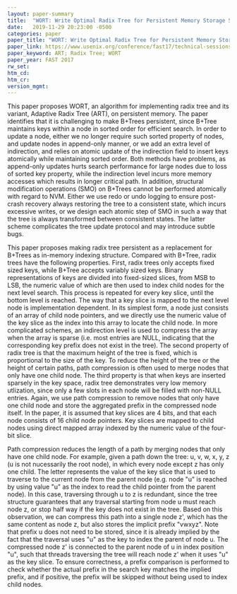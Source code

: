 ```yaml
---
layout: paper-summary
title:  "WORT: Write Optimal Radix Tree for Persistent Memory Storage Systems"
date:   2019-11-29 20:23:00 -0500
categories: paper
paper_title: "WORT: Write Optimal Radix Tree for Persistent Memory Storage Systems"
paper_link: https://www.usenix.org/conference/fast17/technical-sessions/presentation/lee-se-kwon
paper_keyword: ART; Radix Tree; WORT
paper_year: FAST 2017
rw_set:
htm_cd:
htm_cr:
version_mgmt:
---
```


This paper proposes WORT, an algorithm for implementing radix tree and its variant, Adaptive Radix Tree (ART), on 
persistent memory. The paper identifies that it is challenging to make B+Trees persistent, since B+Tree maintains
keys within a node in sorted order for efficient search. In order to update a node, either we no longer require such
sorted property of nodes, and update nodes in append-only manner, or we add an extra level of indirection, and relies on 
atomic update of the indirection field to insert keys atomically while maintaining sorted order. Both methods have problems,
as append-only updates hurts search performance for large nodes due to loss of sorted key property, while the indirection
level incurs more memory accesses which results in longer critical path. In addition, structural modification operations 
(SMO) on B+Trees cannot be performed atomically with regard to NVM. Either we use redo or undo logging to ensure post-crash
recovery always restoring the tree to a consistent state, which incurs excessive writes, or we design each atomic step of
SMO in such a way that the tree is always transformed between consistent states. The latter scheme complicates the tree
update protocol and may introduce subtle bugs. 

This paper proposes making radix tree persistent as a replacement for B+Trees as in-memory indexing structure. Compared
with B+Tree, radix trees have the following properties. First, radix trees only accepts fixed sized keys, while B+Tree 
accepts variably sized keys. Binary representations of keys are divided into fixed-sized slices, from MSB to LSB, the 
numeric value of which are then used to index child nodes for the next level search. This process is repeated for every
key slice, until the bottom level is reached. The way that a key slice is mapped to the next level node is implementation
dependent. In its simplest form, a node just consists of an array of child node pointers, and we directly use the numeric
value of the key slice as the index into this array to locate the child node. In more complicated schemes, an indirection
level is used to compress the array when the array is sparse (i.e. most entries are NULL, indicating that the corresponding
key prefix does not exist in the tree). The second property of radix tree is that the maximum height of the tree is fixed,
which is proportional to the size of the key. To reduce the height of the tree or the height of certain paths, path compression
is often used to merge nodes that only have one child node. The third property is that when keys are inserted sparsely
in the key space, radix tree demonstrates very low memory utlization, since only a few slots in each node will be filled
with non-NULL entries. Again, we use path compression to remove nodes that only have one child node and store the aggregated
prefix in the compressed node itself. In the paper, it is assumed that key slices are 4 bits, and that each node consists
of 16 child node pointers. Key slices are mapped to child nodes using direct mapped array indexed by the numeric value of 
the four-bit slice. 

Path compression reduces the length of a path by merging nodes that only have one child node. For example, given a path
down the tree: u, v, w, x, y, z (u is not nucessarily the root node), in which every node except z has only one child.
The letter represents the value of the key slice that is used to traverse to the current node from the parent node
(e.g. node "u" is reached by using value "u" as the index to read the child pointer from the parent node). In this case,
traversing through u to z is redundant, since the tree structure guarantees that any traversal starting from node u
must reach node z, or stop half way if the key does not exist in the tree. Based on this observation, we can compress
this path into a single node z', which has the same content as node z, but also stores the implicit prefix "vwxyz".
Note that prefix u does not need to be stored, since it is already implied by the fact that the traversal uses "u"
as the key to index the parent of node u. The compressed node z' is connected to the parent node of u in index position 
"u", such that threads traversing the tree will reach node z' when it uses "u" as the key slice. To ensure correctness, 
a prefix comparison is performed to check whether the actual prefix in the search key matches the implied prefix, and 
if positive, the prefix will be skipped without being used to index child nodes. 
